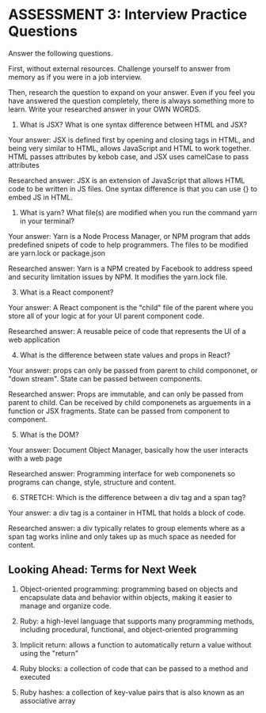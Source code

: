 # ASSESSMENT 3: Interview Practice Questions

Answer the following questions.

First, without external resources. Challenge yourself to answer from memory as if you were in a job interview.

Then, research the question to expand on your answer. Even if you feel you have answered the question completely, there is always something more to learn. Write your researched answer in your OWN WORDS.

1. What is JSX? What is one syntax difference between HTML and JSX?

Your answer: JSX is defined first by opening and closing tags in HTML, and being very similar to HTML, allows JavaScript and HTML to work together.  HTML passes attributes by kebob case, and JSX uses camelCase to pass attributes 

Researched answer: JSX is an extension of JavaScript that allows HTML code to be written in JS files.  One syntax difference is that you can use {} to embed JS in HTML.

1. What is yarn? What file(s) are modified when you run the command yarn in your terminal?

Your answer: Yarn is a Node Process Manager, or NPM program that adds predefined snipets of code to help programmers. The files to be modified are yarn.lock or package.json 

Researched answer: Yarn is a NPM created by Facebook to address speed and security limitation issues by NPM.  It modifies the yarn.lock file.

3. What is a React component?

Your answer: A React component is the "child" file of the parent where you store all of your logic at for your UI parent component code. 

Researched answer: A reusable peice of code that represents the UI of a web application

4. What is the difference between state values and props in React?

Your answer: props can only be passed from parent to child compononet, or "down stream".  State can be passed between components. 

Researched answer: Props are immutable, and can only be passed from parent to child.  Can be received by child componenets as arguements in a function or JSX fragments.  State can be passed from component to component.  

5. What is the DOM?

Your answer: Document Object Manager, basically how the user interacts with a web page

Researched answer: Programming interface for web componenets so programs can change, style, structure and content.  

6. STRETCH: Which is the difference between a div tag and a span tag?

Your answer: a div tag is a container in HTML that holds a block of code.  

Researched answer: a div typically relates to group elements where as a span tag works inline and only takes up as much space as needed for content.  

## Looking Ahead: Terms for Next Week

1. Object-oriented programming: programming based on objects and encapsulate data and behavior within objects, making it easier to manage and organize code.

2. Ruby: a high-level language that supports many programming methods, including procedural, functional, and object-oriented programming

3. Implicit return: allows a function to  automatically return a value without using the "return"

4. Ruby blocks: a collection of code that can be passed to a method and executed

5. Ruby hashes: a collection of key-value pairs that is also known as an associative array
